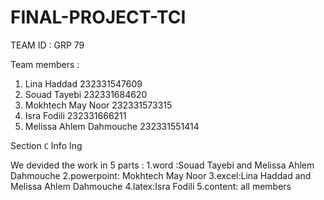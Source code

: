 # FINAL-PROJECT-TCI
TEAM ID : GRP 79

Team members :
1. Lina Haddad 232331547609
2. Souad Tayebi 232331684620
3. Mokhtech May Noor 232331573315
4. Isra Fodili 232331666211
5. Melissa Ahlem Dahmouche 232331551414
   
Section `C` Info Ing

We devided the work in 5 parts :
1.word :Souad Tayebi and Melissa Ahlem Dahmouche
2.powerpoint: Mokhtech May Noor
3.excel:Lina Haddad and Melissa Ahlem Dahmouche
4.latex:Isra Fodili
5.content: all members
   
